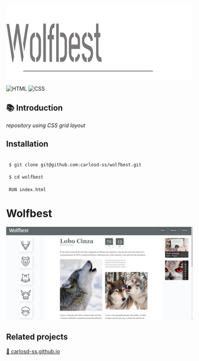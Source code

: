 <img src="https://github.com/carlosd-ss/wolfbest/blob/master/.github/wolf.svg" widht="200" height="200"> 

![HTML](https://img.shields.io/badge/HTML-%23E34F26?style=for-the-badge&logo=HTML5&labelColor=%23444444)
![CSS](https://img.shields.io/badge/CSS-%231572B6?style=for-the-badge&logo=CSS3&logoColor=%231572B6&labelColor=%23444444)


## :books: Introduction

*repository using CSS grid layout*



## Installation


```zsh

 $ git clone git@github.com:carlosd-ss/wolfbest.git

 $ cd wolfbest
 
 RUN index.html
```



# Wolfbest

<img src="https://github.com/carlosd-ss/wolfbest/blob/master/.github/wolfs.png" widht="400"> 


## Related projects

[:briefcase: carlosd-ss.github.io](https://github.com/carlosd-ss/carlosd-ss.github.io)
